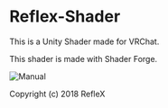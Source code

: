 # Reflex-Shader
This is a Unity Shader made for VRChat.

This shader is made with Shader Forge.

![Manual](C:\Users\reflex1124\Documents\GitHub\Reflex-Shader\Manual.png)



Copyright (c) 2018 RefleX